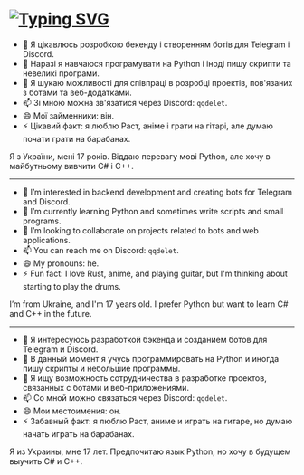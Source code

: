 # [![Typing SVG](https://readme-typing-svg.herokuapp.com?color=%2336BCF7&lines=Hi+I+am+@qqdelet+👋)](https://git.io/typing-svg)

- 👀 Я цікавлюсь розробкою бекенду і створенням ботів для Telegram і Discord.
- 🌱 Наразі я навчаюся програмувати на Python і іноді пишу скрипти та невеликі програми.
- 💞️ Я шукаю можливості для співпраці в розробці проектів, пов'язаних з ботами та веб-додатками.
- 📫 Зі мною можна зв'язатися через Discord: `qqdelet`.
- 😄 Мої займенники: він.
- ⚡ Цікавий факт: я люблю Раст, аніме і грати на гітарі, але думаю почати грати на барабанах.

Я з України, мені 17 років. Віддаю перевагу мові Python, але хочу в майбутньому вивчити C# і C++.

---

- 👀 I’m interested in backend development and creating bots for Telegram and Discord.
- 🌱 I’m currently learning Python and sometimes write scripts and small programs.
- 💞️ I’m looking to collaborate on projects related to bots and web applications.
- 📫 You can reach me on Discord: `qqdelet`.
- 😄 My pronouns: he.
- ⚡ Fun fact: I love Rust, anime, and playing guitar, but I'm thinking about starting to play the drums.

I’m from Ukraine, and I'm 17 years old. I prefer Python but want to learn C# and C++ in the future.

---

- 👀 Я интересуюсь разработкой бэкенда и созданием ботов для Telegram и Discord.
- 🌱 В данный момент я учусь программировать на Python и иногда пишу скрипты и небольшие программы.
- 💞️ Я ищу возможность сотрудничества в разработке проектов, связанных с ботами и веб-приложениями.
- 📫 Со мной можно связаться через Discord: `qqdelet`.
- 😄 Мои местоимения: он.
- ⚡ Забавный факт: я люблю Раст, аниме и играть на гитаре, но думаю начать играть на барабанах.

Я из Украины, мне 17 лет. Предпочитаю язык Python, но хочу в будущем выучить C# и C++.
